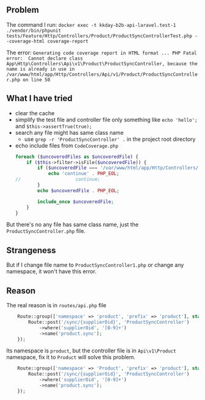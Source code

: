 ## Problem

The command I run: `docker exec -t kkday-b2b-api-laravel.test-1 ./vendor/bin/phpunit tests/Feature/Http/Controllers/Product/ProductSyncControllerTest.php --coverage-html coverage-report`

The error: `Generating code coverage report in HTML format ... PHP Fatal error:  Cannot declare class App\Http\Controllers\Api\v1\Product\ProductSyncController, because the name is already in use in /var/www/html/app/Http/Controllers/Api/v1/Product/ProductSyncController.php on line 50`


## What I have tried

* clear the cache
* simplify the test file and controller file only something like `echo 'hello';` and `$this->assertTrue(true);`
* search any file might has same class name
  * use `grep -r 'ProductSyncController' .` in the project root directory
* echo include files from `CodeCoverage.php`
    ```php
    foreach ($uncoveredFiles as $uncoveredFile) {
        if ($this->filter->isFile($uncoveredFile)) {
            if ($uncoveredFile === '/var/www/html/app/Http/Controllers/Api/v1/Product/ProductSyncController.php') {
                echo 'continue' . PHP_EOL;
    //                    continue;
            }
            echo $uncoveredFile . PHP_EOL;
    
            include_once $uncoveredFile;
        }
    }
    ```

But there's no any file has same class name,
just the `ProductSyncController.php` file.

## Strangeness

But if I change file name to `ProductSyncController1.php` or change any namespace, 
it won't have this error.

## Reason

The real reason is in `routes/api.php` file

```php
    Route::group(['namespace' => 'product', 'prefix' => 'product'], static function () {
        Route::post('/sync/{supplierOid}', 'ProductSyncController')
            ->where('supplierOid', '[0-9]+')
            ->name('product.sync');
    });
```

Its namespace is `product`, but the controller file is in `Api\v1\Product` namespace,
fix it to `Product` will solve this problem.

```php
    Route::group(['namespace' => 'Product', 'prefix' => 'product'], static function () {
        Route::post('/sync/{supplierOid}', 'ProductSyncController')
            ->where('supplierOid', '[0-9]+')
            ->name('product.sync');
    });
```
